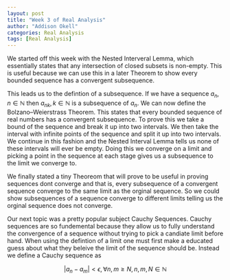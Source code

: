```yaml
---
layout: post
title: "Week 3 of Real Analysis"
author: "Addison Okell"
categories: Real Analysis
tags: [Real Analysis]
---
```


We started off this week with the Nested Interveral Lemma, which essentially states that any intersection of closed subsets is non-empty. This is useful because we can use this in a later Theorem to show every bounded sequence has a convergent subsequence.

This leads us to the defintion of a subsequence. If we have a sequence $a_n, n\in\mathbb{N}$ then ${a_n}_k, k\in \mathbb{N}$ is a subsequence of $a_n$. We can now define the Bolzano–Weierstrass Theorem. This states that every bounded sequence of real numbers has a convergent subsequence. To prove this we take a bound of the sequence and break it up into two intervals. We then take the interval with infinite points of the sequence and split it up into two intervals. We continue in this fashion and the Nested Interval Lemma tells us none of these intervals will ever be empty. Doing this we converge on a limit and picking a point in the sequence at each stage gives us a subsequence to the limit we converge to. 

We finally stated a tiny Theoreom that will prove to be useful in proving sequences dont converge and that is, every subsequence of a convergent sequence converge to the same limit as the orginal sequence. So we could show subsequences of a sequence converge to different limits telling us the orginal sequence does not converge.

Our next topic was a pretty popular subject Cauchy Sequences. Cauchy sequences are so fundemental because they allow us to fully understand the convergence of a sequence without trying to pick a candiate limit before hand. When using the defintion of a limit one must first make a educated guess about what they beleive the limit of the sequence should be. Instead we define a Cauchy sequence as 

$$|a_n-a_m|<\epsilon,  \forall n,m \geq N,   n,m,N \in \mathbb{N}$$
